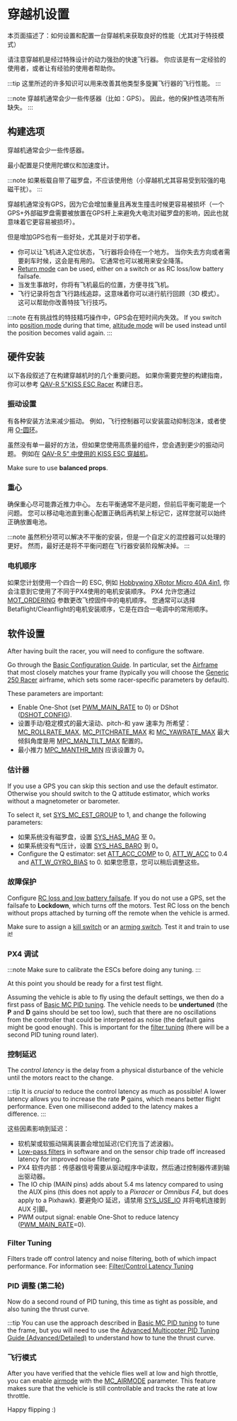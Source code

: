 # 穿越机设置

本页面描述了：如何设置和配置一台穿越机来获取良好的性能（尤其对于特技模式）

请注意穿越机是经过特殊设计的动力强劲的快速飞行器。 你应该是有一定经验的使用者，或者让有经验的使用者帮助你。

:::tip
这里所述的许多知识可以用来改善其他类型多旋翼飞行器的飞行性能。
:::

:::note
穿越机通常会少一些传感器（比如：GPS）。
因此，他的保护性选项有所缺失。
:::

## 构建选项

穿越机通常会少一些传感器。

最小配置是只使用陀螺仪和加速度计。

:::note
如果板载自带了磁罗盘，不应该使用他（小穿越机尤其容易受到较强的电磁干扰）。
:::

穿越机通常没有GPS，因为它会增加重量且再发生撞击时候更容易被损坏（一个GPS+外部磁罗盘需要被放置在GPS杆上来避免大电流对磁罗盘的影响，因此也就意味着它更容易被损坏）。

但是增加GPS也有一些好处，尤其是对于初学者。
- 你可以让飞机进入定位状态，飞行器将会待在一个地方。 当你失去方向或者需要刹车时候，这会是有用的。 它通常也可以被用来安全降落。
- [Return mode](../flight_modes/return.md) can be used, either on a switch or as RC loss/low battery failsafe.
- 当发生事故时，你将有飞机最后的位置，方便寻找飞机。
- 飞行记录将包含飞行路线追踪，这意味着你可以进行航行回顾（3D 模式）。 这可以帮助你改善特技飞行技巧。

:::note
在有挑战性的特技精巧操作中，GPS会在短时间内失效。 If you switch into [position mode](../flight_modes/position_mc.md) during that time, [altitude mode](../flight_modes/altitude_mc.md) will be used instead until the position becomes valid again.
:::

## 硬件安装

以下各段叙述了在构建穿越机时的几个重要问题。 如果你需要完整的构建指南，你可以参考 [QAV-R 5"KISS ESC Racer](../frames_multicopter/qav_r_5_kiss_esc_racer.md) 构建日志。

### 振动设置

有各种安装方法来减少振动。 例如，飞行控制器可以安装震动抑制泡沫，或者使用 [O-圆环](../frames_multicopter/qav_r_5_kiss_esc_racer.md#mounting)。

虽然没有单一最好的方法，但如果您使用高质量的组件，您会遇到更少的振动问题。 例如在 [QAV-R 5" 中使用的 KISS ESC 穿越机](../frames_multicopter/qav_r_5_kiss_esc_racer.md)。

Make sure to use **balanced props**.

### 重心

确保重心尽可能靠近推力中心。 左右平衡通常不是问题，但前后平衡可能是一个问题。 您可以移动电池直到重心配置正确后再机架上标记它，这样您就可以始终正确放置电池。

:::note
虽然积分项可以解决不平衡的安装，但是一个自定义的混控器可以处理的更好。
然而，最好还是将不平衡问题在飞行器安装阶段解决掉。
:::

### 电机顺序
如果您计划使用一个四合一的 ESC, 例如 [Hobbywing XRotor Micro 40A 4in1](http://www.hobbywing.com/goods.php?id=588), 你会注意到它使用了不同于PX4使用的电机安装顺序。 PX4 允许您通过 [MOT_ORDERING](../advanced_config/parameter_reference.md#MOT_ORDERING) 参数更改飞控固件中的电机顺序。 您通常可以选择 Betaflight/Cleanflight的电机安装顺序，它是在四合一电调中的常用顺序。

## 软件设置

After having built the racer, you will need to configure the software.

Go through the [Basic Configuration Guide](../config/README.md). In particular, set the [Airframe](../config/airframe.md) that most closely matches your frame (typically you will choose the [Generic 250 Racer](../airframes/airframe_reference.md#copter_quadrotor_x_generic_250_racer) airframe, which sets some racer-specific parameters by default).

These parameters are important:
- Enable One-Shot (set [PWM_MAIN_RATE](../advanced_config/parameter_reference.md#PWM_MAIN_RATE) to 0) or DShot ([DSHOT_CONFIG](../advanced_config/parameter_reference.md#DSHOT_CONFIG)).
- 设置手动/稳定模式的最大滚动、pitch-和 yaw 速率为 所希望： [MC_ROLLRATE_MAX](../advanced_config/parameter_reference.md#MC_ROLLRATE_MAX), [MC_PITCHRATE_MAX](../advanced_config/parameter_reference.md#MC_PITCHRATE_MAX) 和 [MC_YAWRATE_MAX](../advanced_config/parameter_reference.md#MC_YAWRATE_MAX) 最大倾斜角度是用 [MPC_MAN_TILT_MAX](../advanced_config/parameter_reference.md#MPC_MAN_TILT_MAX) 配置的。
- 最小推力 [MPC_MANTHR_MIN](../advanced_config/parameter_reference.md#MPC_MANTHR_MIN) 应该设置为 0。

### 估计器

If you use a GPS you can skip this section and use the default estimator. Otherwise you should switch to the Q attitude estimator, which works without a magnetometer or barometer.

To select it, set [SYS_MC_EST_GROUP](../advanced_config/parameter_reference.md#SYS_MC_EST_GROUP) to 1, and change the following parameters:
- 如果系统没有磁罗盘，设置 [SYS_HAS_MAG](../advanced_config/parameter_reference.md#SYS_HAS_MAG) 至 0。
- 如果系统没有气压计，设置 [SYS_HAS_BARO](../advanced_config/parameter_reference.md#SYS_HAS_BARO) 到 0。
- Configure the Q estimator: set [ATT_ACC_COMP](../advanced_config/parameter_reference.md#ATT_ACC_COMP) to 0, [ATT_W_ACC](../advanced_config/parameter_reference.md#ATT_W_ACC) to 0.4 and [ATT_W_GYRO_BIAS](../advanced_config/parameter_reference.md#ATT_W_GYRO_BIAS) to 0. 如果您愿意，您可以稍后调整这些。

### 故障保护

Configure [RC loss and low battery failsafe](../config/safety.md). If you do not use a GPS, set the failsafe to **Lockdown**, which turns off the motors. Test RC loss on the bench without props attached by turning off the remote when the vehicle is armed.

Make sure to assign a [kill switch](../config/safety.md#kill-switch) or an [arming switch](../config/safety.md#arming-switch). Test it and train to use it!


### PX4 调试

:::note
Make sure to calibrate the ESCs before doing any tuning.
:::

At this point you should be ready for a first test flight.

Assuming the vehicle is able to fly using the default settings, we then do a first pass of [Basic MC PID tuning](../config_mc/pid_tuning_guide_multicopter_basic.md). The vehicle needs to be **undertuned** (the **P** and **D** gains should be set too low), such that there are no oscillations from the controller that could be interpreted as noise (the default gains might be good enough). This is important for the [filter tuning](#filter-tuning) (there will be a second PID tuning round later).


### 控制延迟

The *control latency* is the delay from a physical disturbance of the vehicle until the motors react to the change.

:::tip
It is *crucial* to reduce the control latency as much as possible! A lower latency allows you to increase the rate **P** gains, which means better flight performance. Even one millisecond added to the latency makes a difference.
:::

这些因素影响到延迟：
- 软机架或软振动隔离装置会增加延迟(它们充当了滤波器)。
- [Low-pass filters](../config_mc/filter_tuning.md) in software and on the sensor chip trade off increased latency for improved noise filtering.
- PX4 软件内部：传感器信号需要从驱动程序中读取，然后通过控制器传递到输出驱动器。
- The IO chip (MAIN pins) adds about 5.4 ms latency compared to using the AUX pins (this does not apply to a *Pixracer* or *Omnibus F4*, but does apply to a Pixhawk). 要避免IO 延迟，请禁用 [SYS_USE_IO](../advanced_config/parameter_reference.md#SYS_USE_IO) 并将电机连接到 AUX 引脚。
- PWM output signal: enable One-Shot to reduce latency ([PWM_MAIN_RATE](../advanced_config/parameter_reference.md#PWM_MAIN_RATE)=0).

### Filter Tuning

Filters trade off control latency and noise filtering, both of which impact performance. For information see: [Filter/Control Latency Tuning](../config_mc/filter_tuning.md)

### PID 调整 (第二轮)

Now do a second round of PID tuning, this time as tight as possible, and also tuning the thrust curve.

:::tip
You can use the approach described in [Basic MC PID tuning](../config_mc/pid_tuning_guide_multicopter_basic.md) to tune the frame, but you will need to use the [Advanced Multicopter PID Tuning Guide (Advanced/Detailed)](../config_mc/pid_tuning_guide_multicopter.md#thrust-curve) to understand how to tune the thrust curve.

### 飞行模式

After you have verified that the vehicle flies well at low and high throttle, you can enable [airmode](../config_mc/pid_tuning_guide_multicopter.md#airmode) with the [MC_AIRMODE](../advanced_config/parameter_reference.md#MC_AIRMODE) parameter. This feature makes sure that the vehicle is still controllable and tracks the rate at low throttle.

Happy flipping :)
